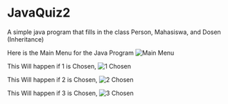 # JavaQuiz2
A simple java program that fills in the class Person, Mahasiswa, and Dosen (Inheritance)

Here is the Main Menu for the Java Program
![Main Menu](https://user-images.githubusercontent.com/127413800/230617661-63468694-2c73-494f-b5a9-df489f361502.png)

This Will happen if 1 is Chosen,
![1 Chosen](https://user-images.githubusercontent.com/127413800/230617647-fed621bf-1cac-420f-a7ed-ab2dd8b91541.png)

This Will happen if 2 is Chosen,
![2 Chosen](https://user-images.githubusercontent.com/127413800/230617654-20c730e6-e5c0-469d-9f57-641b554abcfd.png)

This Will happen if 3 is Chosen,
![3 Chosen](https://user-images.githubusercontent.com/127413800/230617658-d7d6c47a-2023-42ac-ac6a-bc6ccc70ae5d.png)

